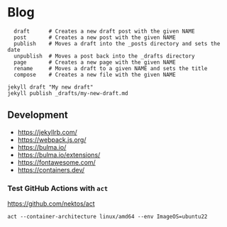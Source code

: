 # Blog

```
  draft      # Creates a new draft post with the given NAME
  post       # Creates a new post with the given NAME
  publish    # Moves a draft into the _posts directory and sets the date
  unpublish  # Moves a post back into the _drafts directory
  page       # Creates a new page with the given NAME
  rename     # Moves a draft to a given NAME and sets the title
  compose    # Creates a new file with the given NAME
```

```
jekyll draft "My new draft"
jekyll publish _drafts/my-new-draft.md
```

## Development
* https://jekyllrb.com/
* https://webpack.js.org/
* https://bulma.io/
* https://bulma.io/extensions/
* https://fontawesome.com/
* https://containers.dev/

### Test GitHub Actions with `act`

https://github.com/nektos/act

`act --container-architecture linux/amd64 --env ImageOS=ubuntu22 `

